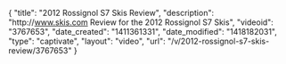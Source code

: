 {
    "title": "2012 Rossignol S7 Skis Review",
    "description": "http:\/\/www.skis.com Review for the 2012 Rossignol S7 Skis",
    "videoid": "3767653",
    "date_created": "1411361331",
    "date_modified": "1418182031",
    "type": "captivate",
    "layout": "video",
    "url": "\/v\/2012-rossignol-s7-skis-review\/3767653"
}